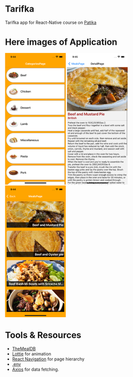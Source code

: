 # Tarifka
Tarifka app for React-Native course on [Patika](https://app.patika.dev)

# Here images of Application

<img src="./src/assets/ScreenShots/categoriespage.png" width="200px" />  <img src="./src/assets/ScreenShots/detailpage.png" width="200px" />  <img src="./src/assets/ScreenShots/mealspage.png" width="200px" />

# Tools & Resources

- [TheMealDB](https://www.themealdb.com/api.php)
- [Lottie](https://github.com/lottie-react-native/lottie-react-native) for animation
- [React Navigation](https://reactnavigation.org/) for page hierarchy
- [.env](https://github.com/motdotla/dotenv)
- [Axios](https://github.com/axios/axios) for data fetching.

# 